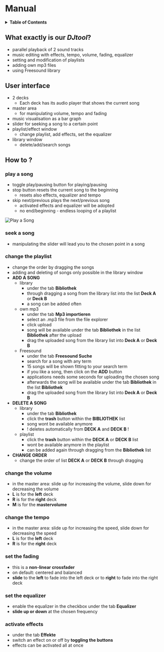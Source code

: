 # Manual

<details>
<summary><strong>Table of Contents</strong></summary>

<!-- toc -->

- [What exactly is our *DJtool*?](#what-exactly-is-our-djtool)
- [User interface](#user-interface)
- [How to ?](#how-to-)
  * [play a song](#play-a-song)
  * [seek a song](#seek-a-song)
  * [change the playlist](#change-the-playlist)
  * [change the volume](#change-the-volume)
  * [change the tempo](#change-the-tempo)
  * [set the fading](#set-the-fading)
  * [set the equalizer](#set-the-equalizer)
  * [activate effects](#activate-effects)

<!-- tocstop -->

</details>

## What exactly is our *DJtool*?

- parallel playback of 2 sound tracks
- music editing with effects, tempo, volume, fading, equalizer
- setting and modification of playlists
- adding own mp3 files
- using Freesound library

## User interface
- 2 decks
  - Each deck has its audio player that shows the current song
- master area
  - for manipulating volume, tempo and fading
- music visualisation as a bar graph
- slider for seeking a song to a certain point
- playlist/effect window
  - change playlist, add effects, set the equalizer
- library window
  - delete/add/search songs

## How to ?
### play a song
- toggle play/pausing button for playing/pausing
- stop button resets the current song to the beginning
  - resets also effects, equalizer and tempo
- skip next/previous plays the next/previous song
    - activated effects and equalizer will be adopted
    - no end/beginning - endless looping of a playlist

![Play a Song](https://github.com/vyvytn/avt/blob/main/documentation/image/playSong.png)

### seek a song
- manipulating the slider will lead you to the chosen point in a song

### change the playlist
- change the order by dragging the songs
- adding and deleting of songs only possible in the library window
- **ADD A SONG**
  - library
    - under the tab **Bibliothek**
    - through dragging a song from the library list into the list **Deck A** or **Deck B**
    - a song can be added often
  - own mp3
    - under the tab **Mp3 importieren**
    - select an .mp3 file from the file explorer
    - click upload
    - song will be available under the tab **Bibliothek** in the list **Bibliothek** after the upload
    -  drag the uploaded song from the library list into  **Deck A** or **Deck B**
  - Freesound
    - under the tab **Freesound Suche**
    - search for a song with any term
    - 15 songs will be shown fitting to your search term
    - if you like a song, then click on the **ADD** button
    - applications needs some seconds for uploading the chosen song
    - afterwards the song will be available under the tab **Bibliothek** in the list **Bibliothek**
    -  drag the uploaded song from the library list into  **Deck A** or **Deck B**
- **DELETE A SONG**
  - library
    - under the tab **Bibliothek**
    - click the **trash** button within the **BIBLIOTHEK** list
    - song wont be available anymore
    - ! deletes automatically from **DECK A** and **DECK B** !
  - playlist
    - click the **trash** button within the **DECK A** or **DECK B** list
    - wont be available anymore in the playlist
    - can be added again through dragging from the **Bibliothek** list
- **CHANGE ORDER**
  - change the order of list **DECK A** or **DECK B** through dragging

### change the volume
- in the master area: slide up for increasing the volume, slide down for decreasing the volume
- **L** is for the **left** deck
- **R** is for the **right** deck
- **M** is for the **mastervolume**
### change the tempo
- in the master area: slide up for increasing the speed, slide down for decreasing the speed
- **L** is for the **left** deck
- **R** is for the **right** deck
### set the fading
- this is a **non-linear crossfader**
- on default: centered and balanced
- **slide** to the **left** to fade into the left deck or to **right** to fade into the right deck
### set the equalizer
- enable the equalizer in the checkbox under the tab **Equalizer**
- **slide up or down** at the chosen frequency
### activate effects
- under the tab **Effekte**
- switch an effect on or off by **toggling the buttons**
- effects can be activated all at once
